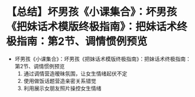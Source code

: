 # 【总结】坏男孩《小课集合》：坏男孩《把妹话术模版终极指南》：把妹话术终极指南：第2节、调情惯例预览

-   坏男孩《小课集合》：坏男孩《把妹话术模版终极指南》：把妹话术终极指南：第2节、调情惯例预览
    1.  通过调情营造暧昧氛围，让女生情绪起伏不定
    2.  使用做饭话题营造亲密关系错觉
    3.  利用展示女朋友照片操控女生情绪